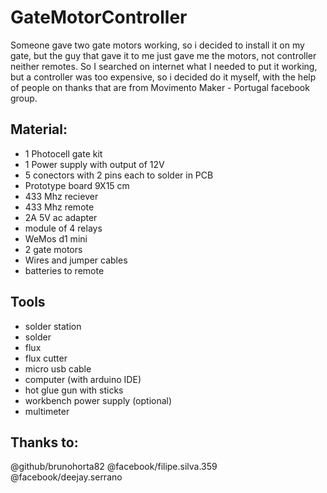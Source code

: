 # GateMotorController
Someone gave two gate motors working, so i decided to install it on my gate, but the guy that gave it to me just gave me the motors, not controller neither remotes. So I searched on internet what I needed to put it working, but a controller was too expensive, so i decided do it myself, with the help of people on thanks that are from Movimento Maker - Portugal facebook group.

## Material:

 - 1 Photocell gate kit
 - 1 Power supply with output of 12V
 - 5 conectors with 2 pins each to solder in PCB
 - Prototype board 9X15 cm
 - 433 Mhz reciever
 - 433 Mhz remote
 - 2A 5V ac adapter
 - module of 4 relays
 - WeMos d1 mini
 - 2 gate motors
 - Wires and jumper cables
 - batteries to remote

 ## Tools
 - solder station
 - solder
 - flux
 - flux cutter
 - micro usb cable
 - computer (with arduino IDE)
 - hot glue gun with sticks
 - workbench power supply (optional)
 - multimeter
 
 ## Thanks to:
 
@github/brunohorta82
@facebook/filipe.silva.359
@facebook/deejay.serrano
